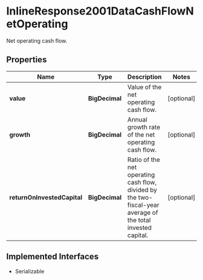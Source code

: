 

# InlineResponse2001DataCashFlowNetOperating

Net operating cash flow.

## Properties

Name | Type | Description | Notes
------------ | ------------- | ------------- | -------------
**value** | **BigDecimal** | Value of the net operating cash flow. |  [optional]
**growth** | **BigDecimal** | Annual growth rate of the net operating cash flow. |  [optional]
**returnOnInvestedCapital** | **BigDecimal** | Ratio of the net operating cash flow, divided by the two-fiscal-year average of the total invested capital. |  [optional]


## Implemented Interfaces

* Serializable


